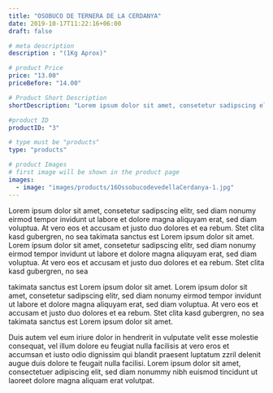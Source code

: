 ```yaml
---
title: "OSOBUCO DE TERNERA DE LA CERDANYA"
date: 2019-10-17T11:22:16+06:00
draft: false

# meta description
description : "(1Kg Aprox)"

# product Price
price: "13.00"
priceBefore: "14.00"

# Product Short Description
shortDescription: "Lorem ipsum dolor sit amet, consetetur sadipscing elitr, sed diam nonumy eirmod tempor invidunt ut"

#product ID
productID: "3"

# type must be "products"
type: "products"

# product Images
# first image will be shown in the product page
images:
  - image: "images/products/16OssobucodevedellaCerdanya-1.jpg"  
---
```


Lorem ipsum dolor sit amet, consetetur sadipscing elitr, sed diam nonumy eirmod tempor invidunt ut labore et dolore magna aliquyam erat, sed diam voluptua. At vero eos et accusam et justo duo dolores et ea rebum. Stet clita kasd gubergren, no sea takimata sanctus est Lorem ipsum dolor sit amet. Lorem ipsum dolor sit amet, consetetur sadipscing elitr, sed diam nonumy eirmod tempor invidunt ut labore et dolore magna aliquyam erat, sed diam voluptua. At vero eos et accusam et justo duo dolores et ea rebum. Stet clita kasd gubergren, no sea 

takimata sanctus est Lorem ipsum dolor sit amet. Lorem ipsum dolor sit amet, consetetur sadipscing elitr, sed diam nonumy eirmod tempor invidunt ut labore et dolore magna aliquyam erat, sed diam voluptua. At vero eos et accusam et justo duo dolores et ea rebum. Stet clita kasd gubergren, no sea takimata sanctus est Lorem ipsum dolor sit amet.

Duis autem vel eum iriure dolor in hendrerit in vulputate velit esse molestie consequat, vel illum dolore eu feugiat nulla facilisis at vero eros et accumsan et iusto odio dignissim qui blandit praesent luptatum zzril delenit augue duis dolore te feugait nulla facilisi. Lorem ipsum dolor sit amet, consectetuer adipiscing elit, sed diam nonummy nibh euismod tincidunt ut laoreet dolore magna aliquam erat volutpat.
